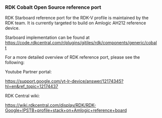 ### RDK Cobalt Open Source reference port

RDK Starboard reference port for the RDK-V profile is maintained by the RDK team.
It is currently targeted to build on Amlogic AH212 reference device.

Starboard implementation can be found at
https://code.rdkcentral.com/r/plugins/gitiles/rdk/components/generic/cobalt

For a more detailed overview of RDK reference port, please see the following:

Youtube Partner portal:

https://support.google.com/yt-lr-device/answer/12174345?hl=en&ref_topic=12174437

RDK Central wiki:

https://wiki.rdkcentral.com/display/RDK/RDK-Google+IPSTB+profile+stack+on+Amlogic+reference+board
